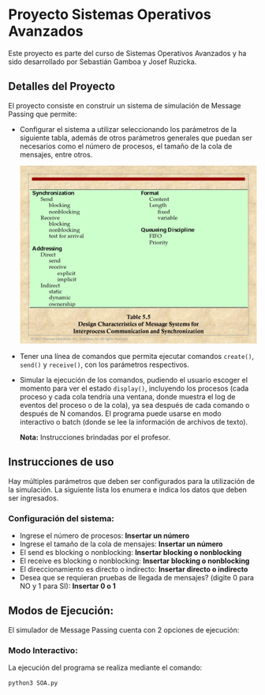 # Proyecto Sistemas Operativos Avanzados

Este proyecto es parte del curso de Sistemas Operativos Avanzados y ha sido desarrollado por Sebastián Gamboa y Josef Ruzicka.

## Detalles del Proyecto

El proyecto consiste en construir un sistema de simulación de Message Passing que permite:

- Configurar el sistema a utilizar seleccionando los parámetros de la siguiente tabla, además de otros parámetros generales que puedan ser necesarios como el número de procesos, el tamaño de la cola de mensajes, entre otros.

  ![Diseño de características de sistemas de mensajes](DesignCharacteristicsofMessageSystems.jpg)

- Tener una línea de comandos que permita ejecutar comandos `create()`, `send()` y `receive()`, con los parámetros respectivos.

- Simular la ejecución de los comandos, pudiendo el usuario escoger el momento para ver el estado `display()`, incluyendo los procesos (cada proceso y cada cola tendría una ventana, donde muestra el log de eventos del proceso o de la cola), ya sea después de cada comando o después de N comandos. El programa puede usarse en modo interactivo o batch (donde se lee la información de archivos de texto).

  **Nota:** Instrucciones brindadas por el profesor.

## Instrucciones de uso

Hay múltiples parámetros que deben ser configurados para la utilización de la simulación. La siguiente lista los enumera e indica los datos que deben ser ingresados.
### Configuración del sistema:
- Ingrese el número de procesos: **Insertar un número**
- Ingrese el tamaño de la cola de mensajes: **Insertar un número**
- El send es blocking o nonblocking: **Insertar blocking o nonblocking**
- El receive es blocking o nonblocking: **Insertar blocking o nonblocking**
- El direccionamiento es directo o indirecto: **Insertar directo o indirecto**
- Desea que se requieran pruebas de llegada de mensajes? (digite 0 para NO y 1 para SI): **Insertar 0 o 1**

## Modos de Ejecución: 

El simulador de Message Passing cuenta con 2 opciones de ejecución:

### Modo Interactivo:

La ejecución del programa se realiza mediante el comando:

```bash
python3 SOA.py



